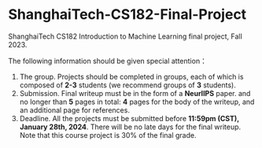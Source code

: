 # ShanghaiTech-CS182-Final-Project
ShanghaiTech CS182 Introduction to Machine Learning final project, Fall 2023.



The following information should be given special attention：

1. The group. Projects should be completed in groups, each of which is composed of **2-3** students (we recommend groups of **3** students).
2. Submission. Final writeup must be in the form of a **NeurlIPS** paper. and no longer than **5** pages in total: **4** pages for the body of the writeup, and an additional page for references.
3. Deadline. All the projects must be submitted before **11:59pm (CST), January 28th, 2024**. There will be no late days for the final writeup. Note that this course project is 30% of the final grade.